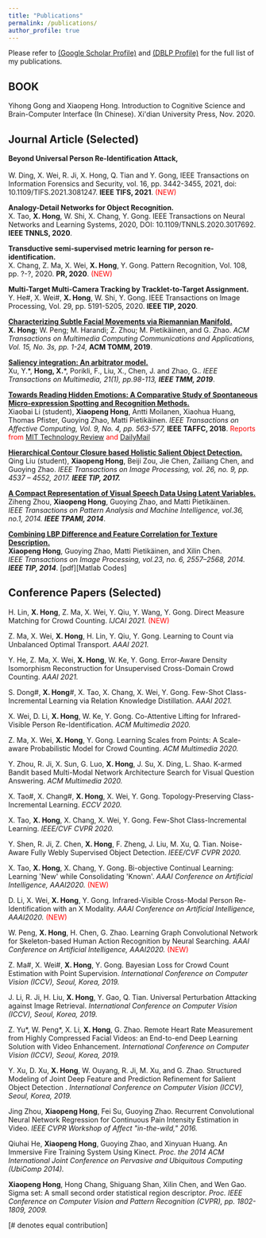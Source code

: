 ```yaml
---
title: "Publications"
permalink: /publications/
author_profile: true
---
```


Please refer to [(Google Scholar Profile)](https://scholar.google.com/citations?user=x3X-qysAAAAJ&hl=en) and [(DBLP Profile)](https://dblp.org/pid/06/592.html) for the full list of my publications.

## BOOK

Yihong Gong and Xiaopeng Hong. Introduction to Cognitive Science and Brain-Computer Interface (In Chinese). Xi'dian University Press, Nov. 2020.

## Journal Article (Selected)

<b> Beyond Universal Person Re-Identification Attack, </b> <br>  
W. Ding, X. Wei, R. Ji, X. Hong, Q. Tian and Y. Gong, 
IEEE Transactions on Information Forensics and Security, vol. 16, pp. 3442-3455, 2021, doi: 10.1109/TIFS.2021.3081247. <b>IEEE TIFS, 2021</b>. <span style="color:red"> (NEW) </span>

<b> Analogy-Detail Networks for Object Recognition. </b> <br> 
X. Tao, <b>X. Hong</b>, W. Shi, X. Chang, Y. Gong. 
IEEE Transactions on Neural Networks and Learning Systems, 2020, DOI: 10.1109/TNNLS.2020.3017692. <b>IEEE TNNLS, 2020</b>.

<b> Transductive semi-supervised metric learning for person re-identification. </b> <br> 
X. Chang, Z. Ma, X. Wei, <b>X. Hong</b>, Y. Gong.
Pattern Recognition, Vol. 108, pp. ?-?, 2020. <b>PR, 2020</b>. <span style="color:red"> (NEW) </span>

<b> Multi-Target Multi-Camera Tracking by Tracklet-to-Target Assignment. </b> <br> 
Y. He#, X. Wei#, <b>X. Hong</b>, W. Shi, Y. Gong. 
IEEE Transactions on Image Processing, Vol. 29, pp. 5191-5205, 2020. <b>IEEE TIP, 2020</b>.

<b> [Characterizing Subtle Facial Movements via Riemannian Manifold.](https://www.hongxiaopeng/publications) </b> <br> 
<b>X. Hong</b>; W. Peng; M. Harandi; Z. Zhou; M. Pietikäinen, and G. Zhao.
<i>ACM Transactions on Multimedia Computing Communications and Applications, Vol. 15, No. 3s, pp. 1-24, </i> <b>ACM TOMM, 2019</b>.

<b>[Saliency integration: An arbitrator model.](https://ieeexplore.ieee.org/abstract/document/8411135/)</b> <br>
Xu, Y.\*, <b>Hong, X.</b>\*, Porikli, F., Liu, X., Chen, J. and Zhao, G..
<i>IEEE Transactions on Multimedia, 21(1), pp.98-113, <b>IEEE TMM, 2019</b></i>. 

<b>[Towards Reading Hidden Emotions: A Comparative Study of Spontaneous Micro-expression Spotting and Recognition Methods.](https://ieeexplore.ieee.org/abstract/document/7851001)</b><br>
Xiaobai Li (student), <b>Xiaopeng Hong</b>, Antti Moilanen, Xiaohua Huang, Thomas Pfister, Guoying Zhao, Matti Pietikäinen.
<i>IEEE Transactions on Affective Computing, Vol. 9, No. 4, pp. 563-577, </i> <b>IEEE TAFFC, 2018</b>. <span style="color:red">Reports from [MIT Technology Review](https://www.technologyreview.com/s/543501/machine-vision-algorithm-learns-to-recognize-hidden-facial-expressions/) and [DailyMail](https://www.dailymail.co.uk/sciencetech/article-3320222/Algorithm-uses-machine-vision-spot-recognise-hidden-emotions.html)</span> 

<b>[Hierarchical Contour Closure based Holistic Salient Object Detection.](http://hongxiaopeng.com/publications/GanGradient)</b> <br>
Qing Liu (student), <b>Xiaopeng Hong</b>, Beiji Zou, Jie Chen, Zailiang Chen, and Guoying Zhao.
<i>IEEE Transactions on Image Processing, vol. 26, no. 9, pp. 4537 – 4552, 2017. <b>IEEE TIP, 2017.</b></i>

<b>[A Compact Representation of Visual Speech Data Using Latent Variables.](http://hongxiaopeng.com/publications/GanGradient)</b><br>
Ziheng Zhou, <b>Xiaopeng Hong</b>, Guoying Zhao, and Matti Pietikäinen.  
<i>IEEE Transactions on Pattern Analysis and Machine Intelligence, vol.36, no.1, 2014. <b>IEEE TPAMI, 2014</b></i>. 

<b>[Combining LBP Difference and Feature Correlation for Texture Description.](http://hongxiaopeng.com/publications/GanGradient)</b><br>
<b>Xiaopeng Hong</b>, Guoying Zhao, Matti Pietikäinen, and Xilin Chen.  
<i>IEEE Transactions on Image Processing, vol.23, no. 6, 2557–2568, 2014. <b>IEEE TIP, 2014</b></i>.  [pdf][Matlab Codes]


## Conference Papers (Selected)

H. Lin, <b>X. Hong</b>, Z. Ma, X. Wei, Y. Qiu, Y. Wang, ​Y. Gong. Direct Measure Matching for Crowd Counting. <i> IJCAI 2021. </i> <span style="color:red"> (NEW) </span>

Z. Ma, X. Wei, <b>X. Hong</b>, H. Lin, Y. Qiu, Y. Gong. Learning to Count via Unbalanced Optimal Transport. <i> AAAI 2021. </i>

Y. He, Z. Ma, X. Wei, <b>X. Hong</b>, W. Ke, Y. Gong. Error-Aware Density Isomorphism Reconstruction for Unsupervised Cross-Domain Crowd Counting. <i> AAAI 2021. </i> 

S. Dong#, <b>X. Hong</b>#, X. Tao, X. Chang, X. Wei, Y. Gong. Few-Shot Class-Incremental Learning via Relation Knowledge Distillation. <i> AAAI 2021. </i> 

X. Wei, D. Li, <b>X. Hong</b>, W. Ke, Y. Gong. Co-Attentive Lifting for Infrared-Visible Person Re-Identification. <i> ACM Multimedia 2020. </i>

Z. Ma, X. Wei, <b>X. Hong</b>, Y. Gong. Learning Scales from Points: A Scale-aware Probabilistic Model for Crowd Counting. <i> ACM Multimedia 2020. </i>

Y. Zhou, R. Ji, X. Sun, G. Luo, <b>X. Hong</b>, J. Su, X. Ding, L. Shao. K-armed Bandit based Multi-Modal Network Architecture Search for Visual Question Answering. <i> ACM Multimedia 2020. </i>

X. Tao#, X. Chang#, <b>X. Hong</b>, X. Wei, Y. Gong. Topology-Preserving Class-Incremental Learning. <i> ECCV 2020. </i>

X. Tao, <b>X. Hong</b>, X. Chang, X. Wei, Y. Gong. Few-Shot Class-Incremental Learning. <i> IEEE/CVF CVPR 2020. </i>

Y. Shen, R. Ji, Z. Chen, <b>X. Hong</b>, F. Zheng, J. Liu, M. Xu, Q. Tian. Noise-Aware Fully Webly Supervised Object Detection. <i> IEEE/CVF CVPR 2020. </i> 

X. Tao, <b>X. Hong</b>, X. Chang, Y. Gong. Bi-objective Continual Learning: Learning 'New' while Consolidating 'Known'. <i> AAAI Conference on Artificial Intelligence, AAAI2020. </i> <span style="color:red"> (NEW) </span>

D. Li, X. Wei, <b>X. Hong</b>, Y. Gong. Infrared-Visible Cross-Modal Person Re-Identification with an X Modality. <i> AAAI Conference on Artificial Intelligence, AAAI2020. </i> <span style="color:red"> (NEW) </span>

W. Peng, <b>X. Hong</b>, H. Chen, G. Zhao. Learning Graph Convolutional Network for Skeleton-based Human Action Recognition by Neural Searching. <i> AAAI Conference on Artificial Intelligence, AAAI2020. </i> <span style="color:red"> (NEW) </span>

Z. Ma#, X. Wei#, <b>X. Hong</b>, Y. Gong. Bayesian Loss for Crowd Count Estimation with Point Supervision. <i>International Conference on Computer Vision (ICCV), Seoul, Korea​, 2019.</i> 

J. Li, R. Ji, H. Liu, <b>X. Hong</b>, Y. Gao, Q. Tian. Universal Perturbation Attacking against Image Retrieval. <i>International Conference on Computer Vision (ICCV), Seoul, Korea​, 2019.</i>

Z. Yu*, W. Peng*, X. Li, <b>X. Hong</b>, G. Zhao. Remote Heart Rate Measurement from Highly Compressed Facial Videos: an End-to-end Deep Learning Solution with Video Enhancement. <i>International Conference on Computer Vision (ICCV), Seoul, Korea​, 2019.</i>

Y. Xu, D. Xu, <b>X. Hong</b>, W. Ouyang, R. Ji, M. Xu, and G. Zhao. Structured Modeling of Joint Deep Feature and Prediction Refinement for Salient Object Detection
. <i>International Conference on Computer Vision (ICCV), Seoul, Korea​, 2019.</i>

Jing Zhou, <b>Xiaopeng Hong</b>, Fei Su, Guoying Zhao. Recurrent Convolutional Neural Network Regression for Continuous Pain Intensity Estimation in Video.  <i>IEEE CVPR Workshop of Affect "in-the-wild," 2016. </i>

Qiuhai He, <b>Xiaopeng Hong</b>, Guoying Zhao, and Xinyuan Huang. An Immersive Fire Training System Using Kinect.  <i>Proc. the 2014 ACM International Joint Conference on Pervasive and Ubiquitous Computing (UbiComp 2014). </i>

<b>Xiaopeng Hong</b>, Hong Chang, Shiguang Shan, Xilin Chen, and Wen Gao. Sigma set: A small second order statistical region descriptor.  <i>Proc. IEEE Conference on Computer Vision and Pattern Recognition (CVPR), pp. 1802-1809, 2009.  </i>



[\# denotes equal contribution]
